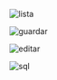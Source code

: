 ![lista](https://github.com/user-attachments/assets/d0d53083-f5fd-4402-859c-fe6a31506fed)

![guardar](https://github.com/user-attachments/assets/6d5cead2-f63e-4cb8-87cc-6d19188efa1b)

![editar](https://github.com/user-attachments/assets/025c51fb-2c81-49cf-98c6-85dba6f601e3)

![sql](https://github.com/user-attachments/assets/a24db992-0dd6-4fea-9045-98c89fdc9724)
